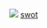 
![](https://github.com/Veerapaneni-Deepika/testing/blob/main/SWOT%20Analysis.png)
[swot](https://github.com/Veerapaneni-Deepika/testing/blob/main/SWOT%20Analysis.png)
